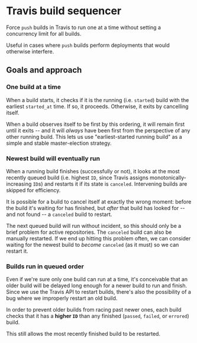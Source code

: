 # Travis build sequencer

Force `push` builds in Travis to run one at a time without setting a concurrency limit for all builds.

Useful in cases where `push` builds perform deployments that would otherwise interfere.

## Goals and approach

### One build at a time

When a build starts, it checks if it is the running (i.e. `started`) build with the earliest `started_at` time. If so, it proceeds. Otherwise, it exits by cancelling itself.

When a build observes itself to be first by this ordering, it will remain first until it exits -- and it will _always_ have been first from the perspective of any other running build. This lets us use "earliest-started running build" as a simple and stable master-election strategy.

### Newest build will eventually run

When a running build finishes (successfully or not), it looks at the most recently queued build (i.e. highest `ID`, since Travis assigns monotonically-increasing `ID`s) and restarts it if its state is `canceled`. Intervening builds are skipped for efficiency.

It is possible for a build to cancel itself at exactly the wrong moment: before the build it's waiting for has finished, but _after_ that build has looked for -- and not found -- a `canceled` build to restart.

The next queued build will run without incident, so this should only be a brief problem for active repositories. The `canceled` build can also be manually restarted. If we end up hitting this problem often, we can consider waiting for the newest build to _become_ `canceled` (as it must) so we can restart it.

### Builds run in queued order

Even if we're sure only one build can run at a time, it's conceivable that an older build will be delayed long enough for a newer build to run and finish. Since we use the Travis API to restart builds, there's also the possibility of a bug where we improperly restart an old build.

In order to prevent older builds from racing past newer ones, each build checks that it has a **higher `ID`** than any finished (`passed`, `failed`, or `errored`) build.

This still allows the most recently finished build to be restarted.
